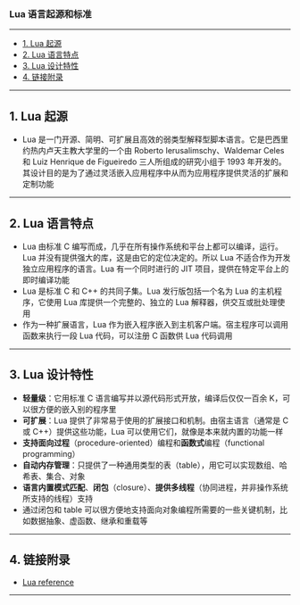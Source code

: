 ### Lua 语言起源和标准

---
- [1. Lua 起源](#1-lua-起源)
- [2. Lua 语言特点](#2-lua-语言特点)
- [3. Lua 设计特性](#3-lua-设计特性)
- [4. 链接附录](#4-链接附录)

---
## 1. Lua 起源

- Lua 是一门开源、简明、可扩展且高效的弱类型解释型脚本语言。它是巴西里约热内卢天主教大学里的一个由 Roberto Ierusalimschy、Waldemar Celes 和 Luiz Henrique de Figueiredo 三人所组成的研究小组于 1993 年开发的。其设计目的是为了通过灵活嵌入应用程序中从而为应用程序提供灵活的扩展和定制功能

---
## 2. Lua 语言特点

- Lua 由标准 C 编写而成，几乎在所有操作系统和平台上都可以编译，运行。Lua 并没有提供强大的库，这是由它的定位决定的。所以 Lua 不适合作为开发独立应用程序的语言。Lua 有一个同时进行的 JIT 项目，提供在特定平台上的即时编译功能
- Lua 是标准 C 和 C++ 的共同子集。Lua 发行版包括一个名为 Lua 的主机程序，它使用 Lua 库提供一个完整的、独立的 Lua 解释器，供交互或批处理使用
- 作为一种扩展语言，Lua 作为嵌入程序嵌入到主机客户端。宿主程序可以调用函数来执行一段 Lua 代码，可以注册 C 函数供 Lua 代码调用

---
## 3. Lua 设计特性

- **轻量级**：它用标准 C 语言编写并以源代码形式开放，编译后仅仅一百余 K，可以很方便的嵌入别的程序里
- **可扩展**：Lua 提供了非常易于使用的扩展接口和机制。由宿主语言（通常是 C 或 C++）提供这些功能，Lua 可以使用它们，就像是本来就内置的功能一样
- **支持面向过程**（procedure-oriented）编程和**函数式**编程（functional programming）
- **自动内存管理**：只提供了一种通用类型的表（table），用它可以实现数组、哈希表、集合、对象
- **语言内置模式匹配**、**闭包**（closure）、**提供多线程**（协同进程，并非操作系统所支持的线程）支持
- 通过闭包和 table 可以很方便地支持面向对象编程所需要的一些关键机制，比如数据抽象、虚函数、继承和重载等

---
## 4. 链接附录

- [Lua reference](http://www.lua.org/)

---